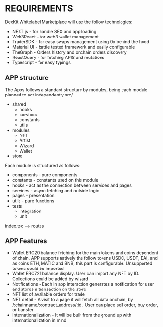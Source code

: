 # REQUIREMENTS

DexKit Whitelabel Marketplace will use the follow technologies:

- NEXT js - for handle SEO and app loading
- Web3React - for web3 wallet management
- TraderSDK - for easy swaps management using 0x behind the hood
- Material UI - battle tested framework and easily configurable
- TheGraph - Orders history and onchain orders discovery
- ReactQuery - for fetching APIS and mutations
- Typescript - for easy typings

## APP structure

The Apps follows a standard structure by modules, being each module planned to act independently
src/

- shared
  - hooks
  - services
  - constants
  - utils
- modules
  - NFT
  - Artist
  - Wizard
  - Wallet
- store

Each module is structured as follows:

- components - pure components
- constants - constants used on this module
- hooks - act as the connection between services and pages
- services - async fetching and outside logic
- pages - presentation
- utils - pure functions
- tests
  - integration
  - unit

index.tsx --> routes

## APP Features

- Wallet ERC20 balance fetching for the main tokens and coins dependent of chain. APP supports natively the follow tokens USDC, USDT, DAI, and as coins ETH, MATIC and BNB, this part is configurable. Unsupported tokens could be imported
- Wallet ERC721 balance display. User can import any NFT by ID. Collections could be added by wizard
- Notifications - Each in app interaction generates a notification for user and stores a transaction on the store
- NFT list of available orders for trade
- NFT detail - A visit to a page it will fetch all data onchain, by /:chainname/:contract_address/:id . User can place sell order, buy order, or transfer
- internationalization - It will be built from the ground up with internationalization in mind

